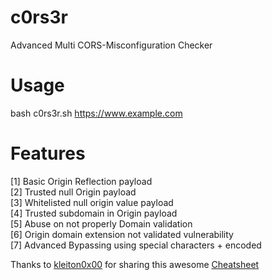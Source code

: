 # c0rs3r  
Advanced Multi CORS-Misconfiguration Checker

# Usage  
bash c0rs3r.sh https://www.example.com

# Features  
[1] Basic Origin Reflection payload  
[2] Trusted null Origin payload  
[3] Whitelisted null origin value payload  
[4] Trusted subdomain in Origin payload  
[5] Abuse on not properly Domain validation  
[6] Origin domain extension not validated vulnerability  
[7] Advanced Bypassing using special characters + encoded

Thanks to [kleiton0x00](https://github.com/kleiton0x00) for sharing this awesome [Cheatsheet](https://github.com/kleiton0x00/CORS-one-liner)
